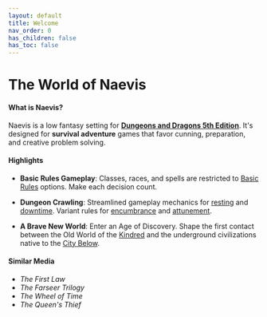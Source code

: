 ```yaml
---
layout: default
title: Welcome
nav_order: 0
has_children: false
has_toc: false
---
```


# The World of Naevis

#### What is Naevis?

Naevis is a low fantasy setting for **[Dungeons and Dragons 5th Edition](https://dnd.wizards.com/start-playing-dnd)**. It's designed for **survival adventure** games that favor cunning, preparation, and creative problem solving. 

#### Highlights

* **Basic Rules Gameplay**: Classes, races, and spells are restricted to [Basic Rules](docs/more/DnD_BasicRules_2018.pdf) options. Make each decision count.

* **Dungeon Crawling**: Streamlined gameplay mechanics for [resting](docs/adventuring/rest) and [downtime](docs/adventuring/downtime/index). Variant rules for [encumbrance](docs/adventuring/encumbrance) and [attunement](docs/gear/charms/index).

* **A Brave New World**: Enter an Age of Discovery. Shape the first contact between the Old World of the [Kindred](docs/character_creation/race/index) and the underground civilizations native to the [City Below](docs/the_frontier/index).

#### Similar Media

* _The First Law_
* _The Farseer Trilogy_  
* _The Wheel of Time_
* _The Queen's Thief_

<!-- #### Less is More

Naevis is based on D&D's _[Basic Rules](docs/more/DnD_BasicRules_2018.pdf)_. There are fewer classes, races, and spells than found in the _Player's Handbook_. A player's skill is tested against their ability to make use of their options effectively and creatively.  -->

<!-- It is comparable to other D&D settings such as the _Forgotten Realms_, _Eberron_, or _Dark Sun_. -->
